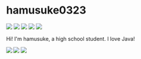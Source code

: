 # hamusuke0323

![](https://img.shields.io/badge/age-17-orange) ![](https://img.shields.io/badge/Birthday-2005%2F03%2F23-red) ![](https://img.shields.io/badge/Java-%E2%9D%A4-red) ![](https://img.shields.io/github/followers/hamusuke0323?label=Followers&style=social) ![](https://img.shields.io/twitter/follow/tw_hamusuke?label=Followers&style=social)

Hi! I'm hamusuke, a high school student.
I love Java!

<img src="https://github-readme-stats.vercel.app/api?username=hamusuke0323&count_private=true&show_icons=true" align="left"/>
<img src="https://github-readme-stats.vercel.app/api/top-langs/?username=hamusuke0323"/>

<img src="https://komarev.com/ghpvc/?username=hamusuke0323&style=flat-square">
